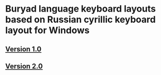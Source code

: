 # Buryad language keyboard layouts based on Russian cyrillic keyboard layout for Windows

## [Version 1.0](./version-1.0)
## [Version 2.0](./version-2.0)